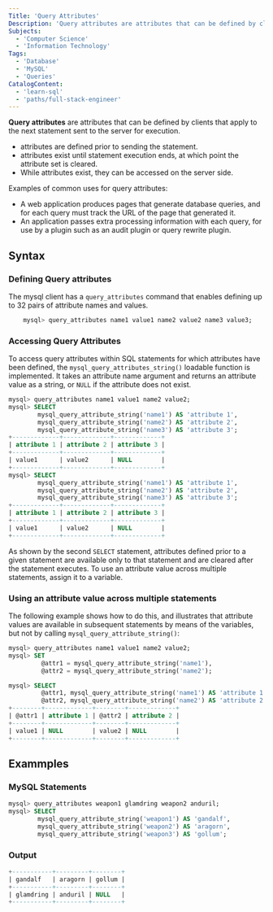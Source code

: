 ```yaml
---
Title: 'Query Attributes'
Description: 'Query attributes are attributes that can be defined by clients that apply to the next statement sent to the server for execution.'
Subjects:
  - 'Computer Science'
  - 'Information Technology'
Tags:
  - 'Database'
  - 'MySQL'
  - 'Queries'
CatalogContent:
  - 'learn-sql'
  - 'paths/full-stack-engineer'
---
```


**Query attributes** are attributes that can be defined by clients that apply to the next statement sent to the server for execution.

- attributes are defined prior to sending the statement.
- attributes exist until statement execution ends, at which point the attribute set is cleared.
- While attributes exist, they can be accessed on the server side.

Examples of common uses for query attributes:

- A web application produces pages that generate database queries, and for each query must track the URL of the page that generated it.
- An application passes extra processing information with each query, for use by a plugin such as an audit plugin or query rewrite plugin.

## Syntax

### Defining Query attributes

The mysql client has a `query_attributes` command that enables defining up to 32 pairs of attribute names and values.

```sql
    mysql> query_attributes name1 value1 name2 value2 name3 value3;
```

### Accessing Query Attributes

To access query attributes within SQL statements for which attributes have been defined, the `mysql_query_attributes_string()` loadable function is implemented. It takes an attribute name argument and returns an attribute value as a string, or `NULL` if the attribute does not exist.

```sql
mysql> query_attributes name1 value1 name2 value2;
mysql> SELECT
        mysql_query_attribute_string('name1') AS 'attribute 1',
        mysql_query_attribute_string('name2') AS 'attribute 2',
        mysql_query_attribute_string('name3') AS 'attribute 3';
+-------------+-------------+-------------+
| attribute 1 | attribute 2 | attribute 3 |
+-------------+-------------+-------------+
| value1      | value2      | NULL        |
+-------------+-------------+-------------+
mysql> SELECT
        mysql_query_attribute_string('name1') AS 'attribute 1',
        mysql_query_attribute_string('name2') AS 'attribute 2',
        mysql_query_attribute_string('name3') AS 'attribute 3';
+-------------+-------------+-------------+
| attribute 1 | attribute 2 | attribute 3 |
+-------------+-------------+-------------+
| value1      | value2      | NULL        |
+-------------+-------------+-------------+
```

As shown by the second `SELECT` statement, attributes defined prior to a given statement are available only to that statement and are cleared after the statement executes. To use an attribute value across multiple statements, assign it to a variable.

### Using an attribute value across multiple statements

The following example shows how to do this, and illustrates that attribute values are available in subsequent statements by means of the variables, but not by calling `mysql_query_attribute_string()`:

```sql
mysql> query_attributes name1 value1 name2 value2;
mysql> SET
         @attr1 = mysql_query_attribute_string('name1'),
         @attr2 = mysql_query_attribute_string('name2');

mysql> SELECT
         @attr1, mysql_query_attribute_string('name1') AS 'attribute 1',
         @attr2, mysql_query_attribute_string('name2') AS 'attribute 2';
+--------+-------------+--------+-------------+
| @attr1 | attribute 1 | @attr2 | attribute 2 |
+--------+-------------+--------+-------------+
| value1 | NULL        | value2 | NULL        |
+--------+-------------+--------+-------------+
```

## Exammples

### MySQL Statements
```sql
mysql> query_attributes weapon1 glamdring weapon2 anduril;
mysql> SELECT
        mysql_query_attribute_string('weapon1') AS 'gandalf',
        mysql_query_attribute_string('weapon2') AS 'aragorn',
        mysql_query_attribute_string('weapon3') AS 'gollum';
```

### Output
```sql
+-----------+---------+--------+
| gandalf   | aragorn | gollum |
+-----------+---------+--------+
| glamdring | anduril | NULL   |
+-----------+---------+--------+
```